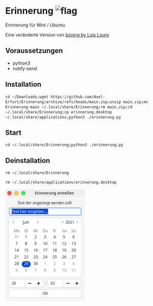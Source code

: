 # Erinnerung ![flag](https://github.githubassets.com/images/icons/emoji/unicode/1f1e9-1f1ea.png)
Erinnerung für Mint / Ubuntu

Eine veränderte Version von [bzoing by Luis Louro](https://github.com/lapisdecor/bzoing)

## Voraussetzungen

- python3
- notify-send

## Installation

```
cd ~/Downloads;wget https://github.com/Axel-Erfurt/Erinnerung/archive/refs/heads/main.zip;unzip main.zip;mv Erinnerung-main ~/.local/share/Erinnerung;rm main.zip;cd ~/.local/share/Erinnerung;cp erinnerung.desktop ~/.local/share/applications;python3 ./erinnerung.py
```

## Start

```
cd ~/.local/share/Erinnerung;python3 ./erinnerung.py
```
## Deinstallation

```
rm ~/.local/share/Erinnerung
```

```
rm ~/.local/share/applications/erinnerung.desktop
```

![screenshot](https://raw.githubusercontent.com/Axel-Erfurt/Erinnerung/main/screenshot.png)
